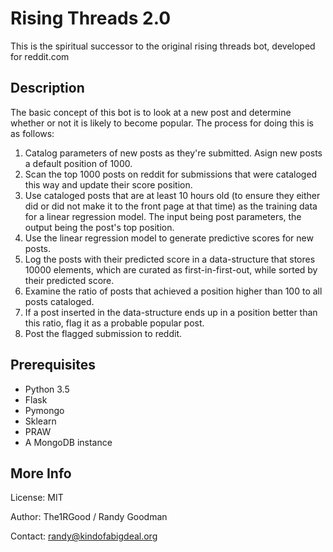 # Rising Threads 2.0

This is the spiritual successor to the original rising threads bot, developed for reddit.com

## Description

The basic concept of this bot is to look at a new post and determine whether or not it is likely to become popular. The process for doing this is as follows:

1. Catalog parameters of new posts as they're submitted. Asign new posts a default position of 1000.
2. Scan the top 1000 posts on reddit for submissions that were cataloged this way and update their score position.
3. Use cataloged posts that are at least 10 hours old (to ensure they either did or did not make it to the front page at that time) as the training data for a linear regression model. The input being post parameters, the output being the post's top position.
4. Use the linear regression model to generate predictive scores for new posts.
5. Log the posts with their predicted score in a data-structure that stores 10000 elements, which are curated as first-in-first-out, while sorted by their predicted score.
6. Examine the ratio of posts that achieved a position higher than 100 to all posts cataloged.
7. If a post inserted in the data-structure ends up in a position better than this ratio, flag it as a probable popular post.
8. Post the flagged submission to reddit.

## Prerequisites

- Python 3.5
- Flask
- Pymongo
- Sklearn
- PRAW
- A MongoDB instance

## More Info

License: MIT

Author: The1RGood / Randy Goodman

Contact: randy@kindofabigdeal.org